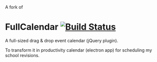 A fork of 
# FullCalendar [![Build Status](https://travis-ci.org/fullcalendar/fullcalendar.svg?branch=master)](https://travis-ci.org/fullcalendar/fullcalendar)
A full-sized drag & drop event calendar (jQuery plugin).

To transform it in productivity calendar (electron app) for scheduling my school revisions.
